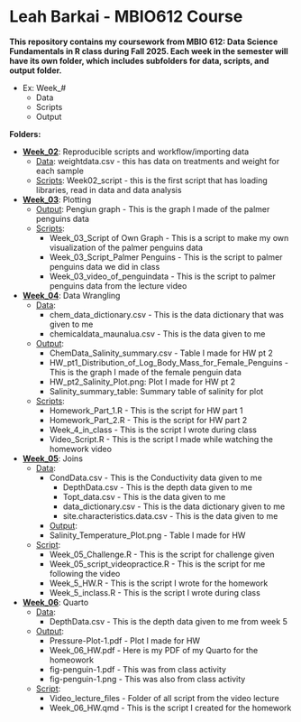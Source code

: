 # Leah Barkai - MBIO612 Course

**This repository contains my coursework from MBIO 612: Data Science Fundamentals in R class during Fall 2025. Each week in the semester will have its own folder, which includes subfolders for data, scripts, and output folder.** 

   - Ex: Week_#
      * Data
      * Scripts
      * Output

**Folders:**

* [**Week_02**](https://github.com/OCN-682-UH/Barkai/tree/main/Week_02): Reproducible scripts and workflow/importing data
  * [Data](https://github.com/OCN-682-UH/Barkai/tree/main/Week_02/Data): weightdata.csv - this has data on treatments and weight for each sample
  * [Scripts](https://github.com/OCN-682-UH/Barkai/tree/main/Week_02/Scripts): Week02_script - this is the first script that has loading libraries, read in data and data analysis
* [**Week_03**](https://github.com/OCN-682-UH/Barkai/tree/main/Week_03): Plotting
  * [Output](https://github.com/OCN-682-UH/Barkai/tree/main/Week_03/Output): Pengiun graph - This is the graph I made of the palmer penguins data
  * [Scripts](https://github.com/OCN-682-UH/Barkai/tree/main/Week_03/Scripts):
      * Week_03_Script of Own Graph - This is a script to make my own visualization of the palmer penguins data
      * Week_03_Script_Palmer Penguins - This is the script to palmer penguins data we did in class
      * Week_03_video_of_penguindata - This is the script to palmer penguins data from the lecture video
*  [**Week_04**](https://github.com/OCN-682-UH/Barkai/tree/main/Week_04): Data Wrangling
   * [Data](https://github.com/OCN-682-UH/Barkai/tree/main/Week_04/Data):
        * chem_data_dictionary.csv - This is the data dictionary that was given to me
        * chemicaldata_maunalua.csv - This is the data given to me
   * [Output](https://github.com/OCN-682-UH/Barkai/tree/main/Week_04/Output):
        * ChemData_Salinity_summary.csv - Table I made for HW pt 2
        * HW_pt1_Distribution_of_Log_Body_Mass_for_Female_Penguins - This is the graph I made of the female penguin data
        * HW_pt2_Salinity_Plot.png: Plot I made for HW pt 2
        * Salinity_summary_table: Summary table of salinity for plot
   * [Scripts](https://github.com/OCN-682-UH/Barkai/tree/main/Week_04/Scripts):
      * Homework_Part_1.R - This is the script for HW part 1
      * Homework_Part_2.R - This is the script for HW part 2
      * Week_4_in_class - This is the script I wrote during class
      * Video_Script.R - This is the script I made while watching the homework video
* [**Week_05**](https://github.com/OCN-682-UH/Barkai/tree/main/Week_05): Joins
  * [Data](https://github.com/OCN-682-UH/Barkai/tree/main/Week_05/Data):
    * CondData.csv - This is the Conductivity data given to me
      * DepthData.csv - This is the depth data given to me
      * Topt_data.csv - This is the data given to me
      * data_dictionary.csv - This is the data dictionary given to me
      * site.characteristics.data.csv - This is the data given to me
    *  [Output](https://github.com/OCN-682-UH/Barkai/tree/main/Week_05/Output):
      * Salinity_Temperature_Plot.png - Table I made for HW
   * [Script](https://github.com/OCN-682-UH/Barkai/tree/main/Week_05/Script):
     * Week_05_Challenge.R - This is the script for challenge given
      * Week_05_script_videopractice.R - This is the script for me following the video
      * Week_5_HW.R - This is the script I wrote for the homework
      * Week_5_inclass.R - This is the script I wrote during class
* [**Week_06**](https://github.com/OCN-682-UH/Barkai/tree/main/Week_06): Quarto
  * [Data](https://github.com/OCN-682-UH/Barkai/tree/main/Week_06/Data):
      * DepthData.csv - This is the depth data given to me from week 5
  * [Output](https://github.com/OCN-682-UH/Barkai/tree/main/Week_06/Output):
      * Pressure-Plot-1.pdf - Plot I made for HW
      * Week_06_HW.pdf - Here is my PDF of my Quarto for the homeowork
      * fig-penguin-1.pdf - This was from class activity
      * fig-penguin-1.png - This was also from class activity
   * [Script](https://github.com/OCN-682-UH/Barkai/tree/main/Week_06/Script):
     * Video_lecture_files - Folder of all script from the video lecture
      * Week_06_HW.qmd - This is the script I created for the homework
